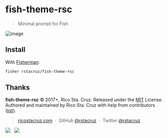 # fish-theme-rsc

> Minimal prompt for Fish

![image](https://user-images.githubusercontent.com/74385/31855005-7b7aeb40-b6d4-11e7-9401-83283d0a29ba.png)

## Install

With [Fisherman]:

```sh
fisher rstacruz/fish-theme-rsc
```

[Fisherman]: https://github.com/fisherman/fisherman

## Thanks

**fish-theme-rsc** © 2017+, Rico Sta. Cruz. Released under the [MIT] License.<br>
Authored and maintained by Rico Sta. Cruz with help from contributors ([list][contributors]).

> [ricostacruz.com](http://ricostacruz.com) &nbsp;&middot;&nbsp;
> GitHub [@rstacruz](https://github.com/rstacruz) &nbsp;&middot;&nbsp;
> Twitter [@rstacruz](https://twitter.com/rstacruz)

[![](https://img.shields.io/github/followers/rstacruz.svg?style=social&label=@rstacruz)](https://github.com/rstacruz) &nbsp;
[![](https://img.shields.io/twitter/follow/rstacruz.svg?style=social&label=@rstacruz)](https://twitter.com/rstacruz)

[MIT]: http://mit-license.org/
[contributors]: http://github.com/rstacruz/fish-theme-rsc/contributors
